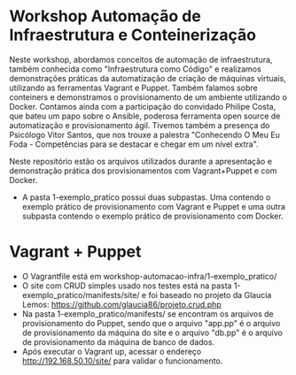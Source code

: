 # Workshop Automação de Infraestrutura e Conteinerização

Neste workshop, abordamos conceitos de automação de infraestrutura, também conhecida como "Infraestrutura como Código" e realizamos demonstrações práticas da automatização de criação de máquinas virtuais, utilizando as ferramentas Vagrant e Puppet. Também falamos sobre conteiners e demonstramos o provisionamento de um ambiente utilizando o Docker. 
Contamos ainda com a participação do convidado Philipe Costa, que bateu um papo sobre o Ansible, poderosa ferramenta open source de automatização e provisionamento ágil. 
Tivemos também a presença do Psicólogo Vitor Santos, que nos trouxe a palestra "Conhecendo O Meu Eu Foda - Competências para se destacar e chegar em um nível extra". 

Neste repositório estão os arquivos utilizados durante a apresentação e demonstração prática dos provisionamentos com Vagrant+Puppet e com Docker.

- A pasta 1-exemplo_pratico possui duas subpastas. Uma contendo o exemplo prático de provisionamento com Vagrant e Puppet e uma outra subpasta contendo o exemplo prático de provisionamento com Docker.

# Vagrant + Puppet

- O Vagrantfile está em workshop-automacao-infra/1-exemplo_pratico/
- O site com CRUD simples usado nos testes está na pasta 1-exemplo_pratico/manifests/site/ e foi baseado no projeto da Glaucia Lemos: https://github.com/glaucia86/projeto.crud.php
- Na pasta 1-exemplo_pratico/manifests/ se encontram os arquivos de provisionamento do Puppet, sendo que o arquivo "app.pp" é o arquivo de provisionamento da máquina do site e o arquivo "db.pp" é o arquivo de provisionamento da máquina de banco de dados.
- Após executar o Vagrant up, acessar o endereço http://192.168.50.10/site/ para validar o funcionamento.
